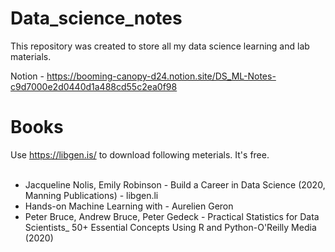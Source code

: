 # Data_science_notes
This repository was created to store all my data science learning and lab materials.

Notion - https://booming-canopy-d24.notion.site/DS_ML-Notes-c9d7000e2d0440d1a488cd55c2ea0f98

# Books
Use https://libgen.is/ to download following meterials. It's free. <br /><br />
* Jacqueline Nolis, Emily Robinson - Build a Career in Data Science (2020, Manning Publications) - libgen.li <br />
* Hands-on Machine Learning with - Aurelien Geron <br />
* Peter Bruce, Andrew Bruce, Peter Gedeck - Practical Statistics for Data Scientists_ 50+ Essential Concepts Using R and Python-O'Reilly Media (2020) <br />
